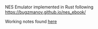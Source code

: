 NES Emulator implemented in Rust following https://bugzmanov.github.io/nes_ebook/

Working notes found [here](https://hazel-crowd-3d4.notion.site/NES-Emulator-in-Rust-Working-Notes-1b8aa112f17b80df9f90c328e4097e35?pvs=4)
